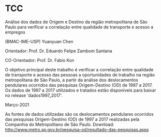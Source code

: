 # TCC 
Análise dos dados de Origem e Destino da região metropolitana de São Paulo para verificar a correlação entre qualidade de transporte e acesso a empregos

(BMAC-IME-USP)
Yuanyuan Chen

Orientador: Prof. Dr. Eduardo Felipe Zambom Santana

CO-Orientador: Prof. Dr. Fabio Kon

O objetivo principal deste trabalho é verificar a correlação entre qualidade de transporte e acesso das pessoas a oportunidades de trabalho na região metropolitana de São Paulo, a partir da análise dos deslocamentos pendulares ocorridos das pesquisas Origem-Destino (OD) de 1997 a 2017.
Os dados de 1997 a 2017 utilizados e tratados estão disponíveis para baixar no release 'dados1997_2017'.

Março-2021

As fontes de dados utilizadas são os deslocamentos pendulares ocorridos das pesquisas Origem-Destino (OD) de 1997 a 2017 realizadas pela Companhia do Metropolitano de São Paulo. Download: http://www.metro.sp.gov.br/pesquisa-od/resultado-das-pesquisas.aspx
                                                                                                                                             
                                                                                                                                           
                                                                                                                                           
